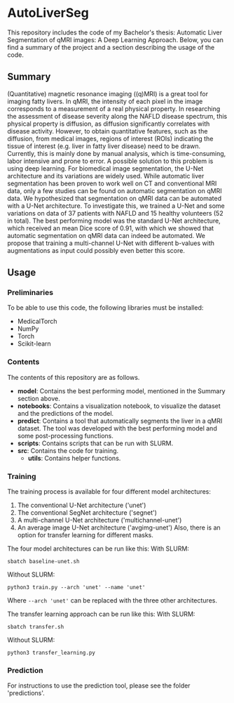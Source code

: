 # AutoLiverSeg
This repository includes the code of my Bachelor's thesis: Automatic Liver Segmentation of qMRI images:  A Deep Learning Approach. Below, you can find a summary of the project and a section describing the usage of the code. 

## Summary 
(Quantitative) magnetic resonance imaging ((q)MRI) is a great tool for imaging fatty livers. In qMRI, the intensity of each pixel in the image corresponds to a measurement of a real physical property. In researching the  assessment of disease severity along the NAFLD disease spectrum, this physical property is diffusion, as diffusion significantly correlates with disease activity. However, to obtain quantitative features, such as the diffusion, from medical images, regions of interest (ROIs) indicating the tissue of interest (e.g. liver in fatty liver disease) need to be drawn. Currently, this is mainly done by manual analysis, which is time-consuming, labor intensive and prone to error. A possible solution to this problem is using deep learning. For biomedical image segmentation, the U-Net architecture and its variations are widely used. While automatic liver segmentation has been proven to work well on CT and conventional MRI data, only a few studies can be found on automatic segmentation on qMRI data. We hypothesized that segmentation on qMRI data can be automated with a U-Net architecture. To investigate this, we trained a U-Net and some variations on data of 37 patients with NAFLD and 15 healthy volunteers (52 in total). The best performing model was the standard U-Net architecture, which received an mean Dice score of 0.91, with which we showed that automatic segmentation on qMRI data can indeed be automated. We propose that training a multi-channel U-Net with different b-values with augmentations as input could possibly even better this score. 

## Usage
### Preliminaries 
To be able to use this code, the following libraries must be installed: 
- MedicalTorch
- NumPy 
- Torch
- Scikit-learn

### Contents
The contents of this repository are as follows. 
- **model**: Contains the best performing model, mentioned in the Summary section above. 
- **notebooks**: Contains a visualization notebook, to visualize the dataset and the predictions of the model. 
- **predict**: Contains a tool that automatically segments the liver in a qMRI dataset. The tool was developed with the best performing model and some post-processing functions.
- **scripts**: Contains scripts that can be run with SLURM.
- **src**: Contains the code for training.
  - **utils**: Contains helper functions.

### Training
The training process is available for four different model architectures:
1. The conventional U-Net architecture ('unet')
2. The conventional SegNet architecture ('segnet')
3. A multi-channel U-Net architecture ('multichannel-unet')
4. An average image U-Net architecture ('avgimg-unet')
Also, there is an option for transfer learning for different masks. 

The four model architectures can be run like this: 
With SLURM:
```
sbatch baseline-unet.sh
```
Without SLURM:
```
python3 train.py --arch 'unet' --name 'unet'
```
Where ``` --arch 'unet' ``` can be replaced with the three other architectures. 

The transfer learning approach can be run like this:
With SLURM:
```
sbatch transfer.sh
```
Without SLURM:
```
python3 transfer_learning.py
```

### Prediction 
For instructions to use the prediction tool, please see the folder 'predictions'.
